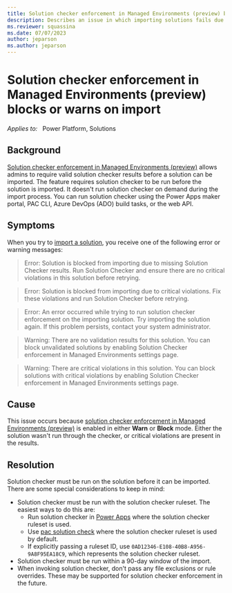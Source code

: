 ```yaml
---
title: Solution checker enforcement in Managed Environments (preview) blocks or warns on import
description: Describes an issue in which importing solutions fails due to solution checker enforcement and provides resolutions and workarounds.
ms.reviewer: squassina
ms.date: 07/07/2023
author: jeparson
ms.author: jeparson
---
```


# Solution checker enforcement in Managed Environments (preview) blocks or warns on import

_Applies to:_ &nbsp; Power Platform, Solutions

## Background

[Solution checker enforcement in Managed Environments (preview)](/power-platform/admin/managed-environment-solution-checker) allows admins to require valid solution checker results before a solution can be imported. The feature requires solution checker to be run before the solution is imported. It doesn't run solution checker on demand during the import process. You can run solution checker using the Power Apps maker portal, PAC CLI, Azure DevOps (ADO) build tasks, or the web API.

## Symptoms

When you try to [import a solution](/powerapps/maker/data-platform/import-update-export-solutions), you receive one of the following error or warning messages:

> Error: Solution is blocked from importing due to missing Solution Checker results. Run Solution Checker and ensure there are no critical violations in this solution before retrying.

> Error: Solution is blocked from importing due to critical violations. Fix these violations and run Solution Checker before retrying.

> Error: An error occurred while trying to run solution checker enforcement on the importing solution. Try importing the solution again. If this problem persists, contact your system administrator.

> Warning: There are no validation results for this solution. You can block unvalidated solutions by enabling Solution Checker enforcement in Managed Environments settings page.

> Warning: There are critical violations in this solution. You can block solutions with critical violations by enabling Solution Checker enforcement in Managed Environments settings page.

## Cause

This issue occurs because [solution checker enforcement in Managed Environments (preview)](/power-platform/admin/managed-environment-solution-checker) is enabled in either **Warn** or **Block** mode. Either the solution wasn't run through the checker, or critical violations are present in the results.

## Resolution

Solution checker must be run on the solution before it can be imported. There are some special considerations to keep in mind:

- Solution checker must be run with the solution checker ruleset. The easiest ways to do this are:
  - Run solution checker in [Power Apps](/power-apps/maker/data-platform/use-powerapps-checker) where the solution checker ruleset is used.
  - Use [pac solution check](/power-platform/developer/cli/reference/solution#pac-solution-check) where the solution checker ruleset is used by default.
  - If explicitly passing a ruleset ID, use `0AD12346-E108-40B8-A956-9A8F95EA18C9`, which represents the solution checker ruleset.
- Solution checker must be run within a 90-day window of the import.
- When invoking solution checker, don't pass any file exclusions or rule overrides. These may be supported for solution checker enforcement in the future.
